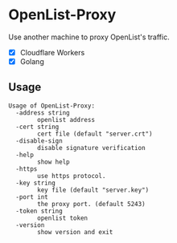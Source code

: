# OpenList-Proxy

Use another machine to proxy OpenList's traffic.

- [x] Cloudflare Workers
- [x] Golang

## Usage

```shell
Usage of OpenList-Proxy:
  -address string
        openlist address
  -cert string
        cert file (default "server.crt")
  -disable-sign
        disable signature verification
  -help
        show help
  -https
        use https protocol.
  -key string
        key file (default "server.key")
  -port int
        the proxy port. (default 5243)
  -token string
        openlist token
  -version
        show version and exit
```

